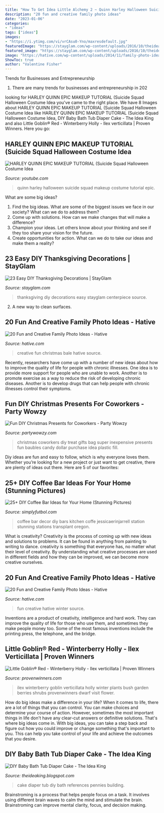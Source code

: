 ```yaml
---
title: "How To Get Idea Little Alchemy 2 ~ Quinn Harley Halloween Suicide Squad Makeup Costume Tutorial Epic"
description: "20 fun and creative family photo ideas"
date: "2023-01-06"
categories:
- "ideas"
tags: ["ideas"]
images:
- "https://i.ytimg.com/vi/vrCAsu0-Yno/maxresdefault.jpg"
featuredImage: "https://stayglam.com/wp-content/uploads/2016/10/theidearoom.jpg"
featured_image: "https://stayglam.com/wp-content/uploads/2016/10/theidearoom.jpg"
image: "https://hative.com/wp-content/uploads/2014/11/family-photo-ideas/1-fun-creative-family-photo-ideas.jpg"
ShowToc: true
author: "Valentine Fisher"
---
```



Trends for Businesses and Entrepreneurship
1. There are many trends for businesses and entrepreneurship in 202
	

		
looking for HARLEY QUINN EPIC MAKEUP TUTORIAL (Suicide Squad Halloween Costume Idea you've came to the right place. We have 8 Images about HARLEY QUINN EPIC MAKEUP TUTORIAL (Suicide Squad Halloween Costume Idea like HARLEY QUINN EPIC MAKEUP TUTORIAL (Suicide Squad Halloween Costume Idea, DIY Baby Bath Tub Diaper Cake - The Idea King and also Little Goblin® Red - Winterberry Holly - Ilex verticillata | Proven Winners. Here you go:
		
    
## HARLEY QUINN EPIC MAKEUP TUTORIAL (Suicide Squad Halloween Costume Idea

<img loading=lazy src="https://i.ytimg.com/vi/vrCAsu0-Yno/maxresdefault.jpg" onerror="this.onerror=null;this.src='https://tse3.mm.bing.net/th?id=OIP.7Vs0lZA31T6s3dgRp9KbnAHaEK&amp;pid=15.1';" alt="HARLEY QUINN EPIC MAKEUP TUTORIAL (Suicide Squad Halloween Costume Idea">

_Source: youtube.com_

>quinn harley halloween suicide squad makeup costume tutorial epic. 

	

What are some big ideas?
1. Find the big ideas. What are some of the biggest issues we face in our society? What can we do to address them?
2. Come up with solutions. How can we make changes that will make a difference?
3. Champion your ideas. Let others know about your thinking and see if they too share your vision for the future.
4. Create opportunities for action. What can we do to take our ideas and make them a reality?

    
## 23 Easy DIY Thanksgiving Decorations | StayGlam

<img loading=lazy src="https://stayglam.com/wp-content/uploads/2016/10/theidearoom.jpg" onerror="this.onerror=null;this.src='https://tse4.mm.bing.net/th?id=OIP.L1AU3MeicRafFaW2QCqy3AAAAA&amp;pid=15.1';" alt="23 Easy DIY Thanksgiving Decorations | StayGlam">

_Source: stayglam.com_

>thanksgiving diy decorations easy stayglam centerpiece source. 

	

2. A new way to clean surfaces.

    
## 20 Fun And Creative Family Photo Ideas - Hative

<img loading=lazy src="https://hative.com/wp-content/uploads/2014/11/family-photo-ideas/1-fun-creative-family-photo-ideas.jpg" onerror="this.onerror=null;this.src='https://tse2.mm.bing.net/th?id=OIP.Wp-k2CQAH8VesL4EBPP3-wHaIt&amp;pid=15.1';" alt="20 Fun and Creative Family Photo Ideas - Hative">

_Source: hative.com_

>creative fun christmas bale hative source. 

	

Recently, researchers have come up with a number of new ideas about how to improve the quality of life for people with chronic illnesses. One idea is to provide more support for people who are unable to work. Another is to promote exercise as a way to reduce the risk of developing chronic diseases. Another is to develop drugs that can help people with chronic illnesses control their symptoms.

    
## Fun DIY Christmas Presents For Coworkers - Party Wowzy

<img loading=lazy src="https://partywowzy.com/wp-content/uploads/2018/08/Treat-Baubles.jpg" onerror="this.onerror=null;this.src='https://tse4.mm.bing.net/th?id=OIP.wymT1_ZxdPT7pbil0CQqYAHaJ4&amp;pid=15.1';" alt="Fun DIY Christmas Presents for Coworkers - Party Wowzy">

_Source: partywowzy.com_

>christmas coworkers diy treat gifts bag super inexpensive presents fun baubles candy dollar purchase idea plastic fill. 

	

Diy ideas are fun and easy to follow, which is why everyone loves them. Whether you’re looking for a new project or just want to get creative, there are plenty of ideas out there. Here are 5 of our favorites: 

    
## 25+ DIY Coffee Bar Ideas For Your Home (Stunning Pictures)

<img loading=lazy src="https://simplyfutbol.com/wp-content/uploads/2017/04/word-image.jpeg" onerror="this.onerror=null;this.src='https://tse4.mm.bing.net/th?id=OIP.wdmOrMZrixDYhsxGaRL5lAHaLH&amp;pid=15.1';" alt="25+ DIY Coffee Bar Ideas for Your Home (Stunning Pictures)">

_Source: simplyfutbol.com_

>coffee bar decor diy bars kitchen coffe jessicaerinjarrell station stunning stations transplant oregon. 

	

What is creativity?
Creativity is the process of coming up with new ideas and solutions to problems. It can be found in anything from painting to writing to dance. creativity is something that everyone has, no matter what their level of creativity. By understanding what creative processes are used in different fields and how they can be improved, we can become more creative ourselves.

    
## 20 Fun And Creative Family Photo Ideas - Hative

<img loading=lazy src="https://hative.com/wp-content/uploads/2014/11/family-photo-ideas/13-fun-creative-family-photo-ideas.jpg" onerror="this.onerror=null;this.src='https://tse2.mm.bing.net/th?id=OIP.4H98dn3ZyKcfbeUCEfVA9wHaLM&amp;pid=15.1';" alt="20 Fun and Creative Family Photo Ideas - Hative">

_Source: hative.com_

>fun creative hative winter source. 

	

Inventions are a product of creativity, intelligence and hard work. They can improve the quality of life for those who use them, and sometimes they make people money too. Some of the most famous inventions include the printing press, the telephone, and the bridge.

    
## Little Goblin® Red - Winterberry Holly - Ilex Verticillata | Proven Winners

<img loading=lazy src="https://www.provenwinners.com/sites/provenwinners.com/files/imagecache/low-resolution/ifa_upload/little_goblin_ilex_verticillata.jpg" onerror="this.onerror=null;this.src='https://tse4.mm.bing.net/th?id=OIP.H2r1W-DpENhG4F_RAxoYLAHaKX&amp;pid=15.1';" alt="Little Goblin® Red - Winterberry Holly - Ilex verticillata | Proven Winners">

_Source: provenwinners.com_

>ilex winterberry goblin verticillata holly winter plants bush garden berries shrubs provenwinners dwarf visit flower. 

	

How do big ideas make a difference in your life?
When it comes to life, there are a lot of things that you can control. You can make choices and determine your course of action. However, sometimes the most important things in life don't have any clear-cut answers or definitive solutions. That's where big ideas come in. With big ideas, you can take a step back and figure out how you could improve or change something that's important to you. This can help you take control of your life and achieve the outcomes that you desire.

    
## DIY Baby Bath Tub Diaper Cake - The Idea King

<img loading=lazy src="https://3.bp.blogspot.com/-C6MOgdGb13g/U45_8LV6K1I/AAAAAAAAW_Y/5rQy4qVvki0/s1600/9.JPG" onerror="this.onerror=null;this.src='https://tse4.mm.bing.net/th?id=OIP.fmsGAxx1Ko7XNTd3hNHKKwHaLH&amp;pid=15.1';" alt="DIY Baby Bath Tub Diaper Cake - The Idea King">

_Source: theideaking.blogspot.com_

>cake diaper tub diy bath references pennies building. 

	

Brainstroming is a process that helps people focus on a task. It involves using different brain waves to calm the mind and stimulate the brain. Brainstroming can improve mental clarity, focus, and decision making.

